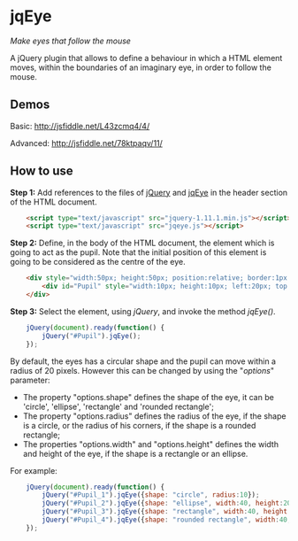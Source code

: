 jqEye
=====

_Make eyes that follow the mouse_

A jQuery plugin that allows to define a behaviour in which a HTML element moves, within the boundaries of an imaginary eye, in order to follow the mouse.

Demos
-----

Basic: http://jsfiddle.net/L43zcmq4/4/

Advanced: http://jsfiddle.net/78ktpaqv/11/

How to use
----------

**Step 1:** Add references to the files of [jQuery](https://jquery.com) and [jqEye](/Source/) in the header section of the HTML document.

``` html
    <script type="text/javascript" src="jquery-1.11.1.min.js"></script>
    <script type="text/javascript" src="jqeye.js"></script>
```

**Step 2:** Define, in the body of the HTML document, the element which is going to act as the pupil. 
Note that the initial position of this element is going to be considered as the centre of the eye.

``` html
    <div style="width:50px; height:50px; position:relative; border:1px solid gray; border-radius:25px;">
        <div id="Pupil" style="width:10px; height:10px; left:20px; top:20px; border-radius:5px; background-color:blue; position:relative;"></div>
    </div>
```

**Step 3:** Select the element, using _jQuery_, and invoke the method _jqEye()_.

``` javascript
    jQuery(document).ready(function() {
        jQuery("#Pupil").jqEye();
    });
```

By default, the eyes has a circular shape and the pupil can move within a radius of 20 pixels. However this can be changed by using the "_options_" parameter:

 * The property "options.shape" defines the shape of the eye, it can be 'circle', 'ellipse', 'rectangle' and 'rounded rectangle';
 * The property "options.radius" defines the radius of the eye, if the shape is a circle, or the radius of his corners, if the shape is a rounded rectangle;
 * The properties "options.width" and "options.height" defines the width and height of the eye, if the shape is a rectangle or an ellipse.

For example:

``` javascript
    jQuery(document).ready(function() {
        jQuery("#Pupil_1").jqEye({shape: "circle", radius:10});
        jQuery("#Pupil_2").jqEye({shape: "ellipse", width:40, height:20});
        jQuery("#Pupil_3").jqEye({shape: "rectangle", width:40, height:20});
        jQuery("#Pupil_4").jqEye({shape: "rounded rectangle", width:40, height:40, radius:10});
    });
```


